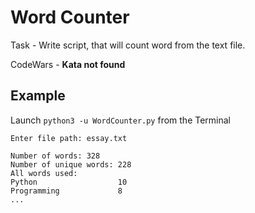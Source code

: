 # Word Counter

Task - Write script, that will count word from the text file.

CodeWars - __Kata not found__

## Example

Launch `python3 -u WordCounter.py` from the Terminal

    Enter file path: essay.txt

    Number of words: 328
    Number of unique words: 228
    All words used:
    Python                  10
    Programming             8
    ...
